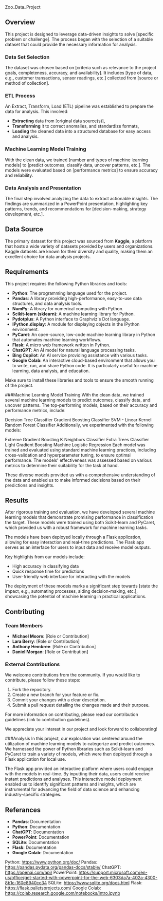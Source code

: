 Zoo_Data_Project

## Overview

This project is designed to leverage data-driven insights to solve [specific problem or challenge]. The process began with the selection of a suitable dataset that could provide the necessary information for analysis. 

### Data Set Selection
The dataset was chosen based on [criteria such as relevance to the project goals, completeness, accuracy, and availability]. It includes [type of data, e.g., customer transactions, sensor readings, etc.] collected from [source or method of collection].

### ETL Process
An Extract, Transform, Load (ETL) pipeline was established to prepare the data for analysis. This involved:
- **Extracting** data from [original data source(s)],
- **Transforming** it to correct anomalies, and standardize formats,
- **Loading** the cleaned data into a structured database for easy access and analysis.

### Machine Learning Model Training
With the clean data, we trained [number and types of machine learning models] to [predict outcomes, classify data, uncover patterns, etc.]. The models were evaluated based on [performance metrics] to ensure accuracy and reliability.

### Data Analysis and Presentation
The final step involved analyzing the data to extract actionable insights. The findings are summarized in a PowerPoint presentation, highlighting key patterns, trends, and recommendations for [decision-making, strategy development, etc.].

## Data Source

The primary dataset for this project was sourced from **Kaggle**, a platform that hosts a wide variety of datasets provided by users and organizations. Kaggle datasets are known for their diversity and quality, making them an excellent choice for data analysis projects.

## Requirements

This project requires the following Python libraries and tools:

- **Python**: The programming language used for the project.
- **Pandas**: A library providing high-performance, easy-to-use data structures, and data analysis tools.
- **NumPy**: A library for numerical computing with Python.
- **Scikit-learn (sklearn)**: A machine learning library for Python.
- **Pydotplus**: A Python interface to Graphviz's Dot language.
- **IPython.display**: A module for displaying objects in the IPython environment.
- **PyCaret**: An open-source, low-code machine learning library in Python that automates machine learning workflows.
- **Flask**: A micro web framework written in Python.
- **ChatGPT**: An AI model for natural language processing tasks.
- **Bing Copilot**: An AI service providing assistance with various tasks.
- **Google Colab**: An interactive cloud-based environment that allows you to write, run, and share Python code. It is particularly useful for machine learning, data analysis, and education. 

Make sure to install these libraries and tools to ensure the smooth running of the project.

###Machine Learning Model Training
With the clean data, we trained several machine learning models to predict outcomes, classify data, and uncover patterns. The top-performing models, based on their accuracy and performance metrics, include:

Decision Tree Classifier
Gradient Boosting Classifier
SVM - Linear Kernel
Random Forest Classifier
Additionally, we experimented with the following models:

Extreme Gradient Boosting
K Neighbors Classifier
Extra Trees Classifier
Light Gradient Boosting Machine
Logistic Regression
Each model was trained and evaluated using standard machine learning practices, including cross-validation and hyperparameter tuning, to ensure optimal performance. The models' effectiveness was assessed based on various metrics to determine their suitability for the task at hand.

These diverse models provided us with a comprehensive understanding of the data and enabled us to make informed decisions based on their predictions and insights.
## Results

After rigorous training and evaluation, we have developed several machine learning models that demonstrate promising performance in classification the target. These models were trained using both Scikit-learn and PyCaret, which provided us with a robust framework for machine learning tasks.

The models have been deployed locally through a Flask application, allowing for easy interaction and real-time predictions. The Flask app serves as an interface for users to input data and receive model outputs.

Key highlights from our models include:
- High accuracy in classifying data
- Quick response time for predictions
- User-friendly web interface for interacting with the models

The deployment of these models marks a significant step towards [state the impact, e.g., automating processes, aiding decision-making, etc.], showcasing the potential of machine learning in practical applications.

## Contributing

### Team Members
- **Michael Moore**: [Role or Contribution]
- **Lara Berry**: [Role or Contribution]
- **Anthony Hembree**: [Role or Contribution]
- **Daniel Morgan**: [Role or Contribution]

### External Contributions
We welcome contributions from the community. If you would like to contribute, please follow these steps:
1. Fork the repository.
2. Create a new branch for your feature or fix.
3. Commit your changes with a clear description.
4. Submit a pull request detailing the changes made and their purpose.

For more information on contributing, please read our contribution guidelines (link to contribution guidelines).

We appreciate your interest in our project and look forward to collaborating!

###Analysis
In this project, our exploration was centered around the utilization of machine learning models to categorize and predict outcomes. We harnessed the power of Python libraries such as Scikit-learn and PyCaret to train a variety of models, which were then deployed through a Flask application for local use.

The Flask app provided an interactive platform where users could engage with the models in real-time. By inputting their data, users could receive instant predictions and analyses. This interactive model deployment enabled us to identify significant patterns and insights, which are instrumental for advancing the field of data science and enhancing industry-specific strategies.

## Referances

- **Pandas**: Documentation
- **Python**: Documentation
- **ChatGPT**: Documentation
- **PowerPoint**: Documentation
- **SQLite**: Documentation
- **Flask**: Documentation
- **Google Colab**: Documentation


Python: https://www.python.org/doc/
Pandas: https://pandas.pydata.org/pandas-docs/stable/
ChatGPT: https://openai.com/api/
PowerPoint: https://support.microsoft.com/en-us/office/get-started-with-powerpoint-for-the-web-6303da7a-402a-4300-8b1c-160e8940cc34
SQLite: https://www.sqlite.org/docs.html
Flask: https://flask.palletsprojects.com/
Google Colab: https://colab.research.google.com/notebooks/intro.ipynb
